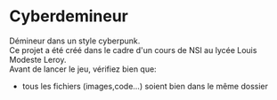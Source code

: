 # Cyberdemineur
Démineur dans un style cyberpunk.  
Ce projet a été créé dans le cadre d'un cours de NSI au lycée Louis Modeste Leroy.  
Avant de lancer le jeu, vérifiez bien que:  
  
- tous les fichiers (images,code...) soient bien dans le même dossier
